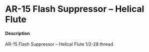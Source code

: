 # AR-15 Flash Suppressor – Helical Flute 

#### Description 
AR-15 Flash Suppressor – Helical Flute 1/2-28 thread.
